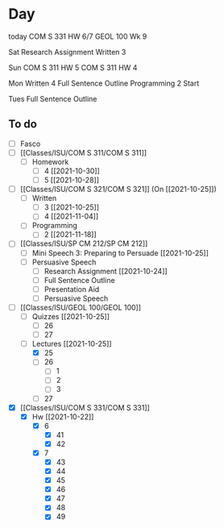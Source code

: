 

# Day 
today
COM S 331 HW 6/7
GEOL 100 Wk 9

Sat 
Research Assignment
Written 3

Sun
COM S 311 HW 5
COM S 311 HW 4

Mon
Written 4
Full Sentence Outline
Programming 2 Start

Tues
Full Sentence Outline

## To do

- [ ] Fasco
- [ ] [[Classes/ISU/COM S 311/COM S 311]]
	- [ ] Homework
		- [ ] 4 [[2021-10-30]]
		- [ ] 5 [[2021-10-28]]
- [ ] [[Classes/ISU/COM S 321/COM S 321]] (On [[2021-10-25]])
	- [ ] Written
		- [ ] 3 [[2021-10-25]]
		- [ ] 4 [[2021-11-04]]
	- [ ] Programming
		- [ ] 2 [[2021-11-18]]
- [ ] [[Classes/ISU/SP CM 212/SP CM 212]]
	- [ ] Mini Speech 3: Preparing to Persuade [[2021-10-25]]
	- [ ] Persuasive Speech
		- [ ] Research Assignment [[2021-10-24]]
		- [ ] Full Sentence Outline 
		- [ ] Presentation Aid
		- [ ] Persuasive Speech
- [ ] [[Classes/ISU/GEOL 100/GEOL 100]]
	- [ ] Quizzes [[2021-10-25]]
		- [ ] 26
		- [ ] 27
	- [ ] Lectures [[2021-10-25]]
		- [x] 25
		- [ ] 26
			- [ ] 1
			- [ ] 2
			- [ ] 3
		- [ ] 27 
- [x] [[Classes/ISU/COM S 331/COM S 331]]
	- [x] Hw  [[2021-10-22]]
		- [x] 6
			- [x] 41
			- [x] 42
		- [x] 7
			- [x] 43
			- [x] 44
			- [x] 45
			- [x] 46
			- [x] 47
			- [x] 48
			- [x] 49